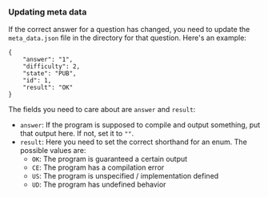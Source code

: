 
### Updating meta data

If the correct answer for a question has changed, you need to update the `meta_data.json` file in the directory for that question. Here's an example:

```
{
    "answer": "1",
    "difficulty": 2,
    "state": "PUB",
    "id": 1,
    "result": "OK"
}
```

The fields you need to care about are `answer` and `result`:

- `answer`: If the program is supposed to compile and output something, put that output here. If not, set it to `""`.
- `result`: Here you need to set the correct shorthand for an enum. The possible values are:
    - `OK`: The program is guaranteed a certain output
    - `CE`: The program has a compilation error
    - `US`: The program is unspecified / implementation defined
    - `UD`: The program has undefined behavior
